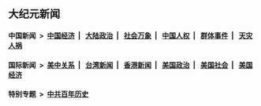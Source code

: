 ## 大纪元新闻

#### 中国新闻 &nbsp;>&nbsp; [中国经济](indexes/ncid283/README.md?07131645) &nbsp;| &nbsp; [大陆政治](indexes/ncid277/README.md?07131645) &nbsp;| &nbsp; [社会万象](indexes/ncid282/README.md?07131645) &nbsp;| &nbsp; [中国人权](indexes/ncid278/README.md?07131645) &nbsp;| &nbsp; [群体事件](indexes/ncid279/README.md?07131645) &nbsp;| &nbsp; [天灾人祸](indexes/ncid280/README.md?07131645)

#### 国际新闻 &nbsp;>&nbsp; [美中关系](indexes/nf1412576/README.md?07131645) &nbsp;| &nbsp; [台湾新闻](indexes/ncid1349361/README.md?07131645) &nbsp;| &nbsp; [香港新闻](indexes/ncid1349362/README.md?07131645) &nbsp;| &nbsp; [美国政治](indexes/ncid1078159/README.md?07131645) &nbsp;| &nbsp; [美国社会](indexes/ncid1078160/README.md?07131645) &nbsp;| &nbsp; [美国经济](indexes/ncid1078158/README.md?07131645)

#### 特别专题 &nbsp;>&nbsp; [中共百年历史](https://github.com/epoch-news/epoch-special/blob/master/README.md?07131645)  

